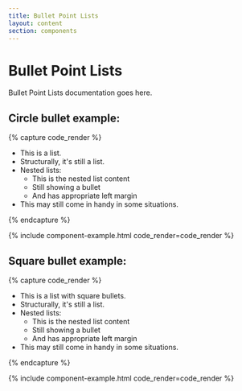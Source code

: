 ```yaml
---
title: Bullet Point Lists
layout: content
section: components
---
```


# Bullet Point Lists

Bullet Point Lists documentation goes here.

## Circle bullet example:

{% capture code_render %}
<ul>
  <li>This is a list.</li>
  <li>Structurally, it's still a list.</li>
  <li>Nested lists:
    <ul>
      <li>This is the nested list content</li>
      <li>Still showing a bullet</li>
      <li>And has appropriate left margin</li>
    </ul>
  </li>
  <li>This may still come in handy in some situations.</li>
</ul>
{% endcapture %}

{% include component-example.html code_render=code_render %}

## Square bullet example:

{% capture code_render %}
<ul class="list-square">
  <li>This is a list with square bullets.</li>
  <li>Structurally, it's still a list.</li>
  <li>Nested lists:
    <ul>
      <li>This is the nested list content</li>
      <li>Still showing a bullet</li>
      <li>And has appropriate left margin</li>
    </ul>
  </li>
  <li>This may still come in handy in some situations.</li>
</ul>
{% endcapture %}

{% include component-example.html code_render=code_render %}
